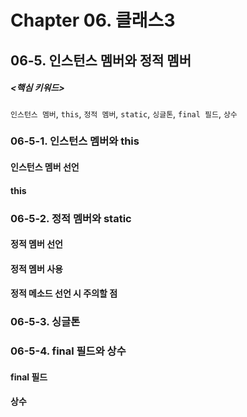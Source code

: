 # Chapter 06. 클래스3



## 06-5. 인스턴스 멤버와 정적 멤버



##### <핵심 키워드>

`인스턴스 멤버`, `this`, `정적 멤버`, `static`, `싱글톤`, `final 필드`, `상수`     



### 06-5-1. 인스턴스 멤버와 this

#### 인스턴스 멤버 선언

#### this

### 06-5-2. 정적 멤버와 static

#### 정적 멤버 선언

#### 정적 멤버 사용

#### 정적 메소드 선언 시 주의할 점

### 06-5-3. 싱글톤

### 06-5-4. final 필드와 상수

#### final 필드

#### 상수

